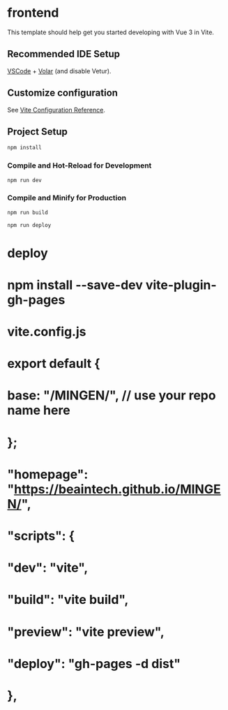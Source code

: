 # frontend

This template should help get you started developing with Vue 3 in Vite.

## Recommended IDE Setup

[VSCode](https://code.visualstudio.com/) + [Volar](https://marketplace.visualstudio.com/items?itemName=Vue.volar) (and disable Vetur).

## Customize configuration

See [Vite Configuration Reference](https://vite.dev/config/).

## Project Setup

```sh
npm install
```

### Compile and Hot-Reload for Development

```sh
npm run dev
```

### Compile and Minify for Production

```sh
npm run build
```

```sh
npm run deploy
```

# deploy
# npm install --save-dev vite-plugin-gh-pages

# vite.config.js
# export default {
#   base: "/MINGEN/", // use your repo name here
# };

# "homepage": "https://beaintech.github.io/MINGEN/",
# "scripts": {
#  "dev": "vite",
#  "build": "vite build",
#  "preview": "vite preview",
#  "deploy": "gh-pages -d dist"
# },
